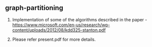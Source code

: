 ## graph-partitioning

1. Implementation of some of the algorithms described in the paper - https://www.microsoft.com/en-us/research/wp-content/uploads/2012/08/kdd325-stanton.pdf

2. Please refer present.pdf for more details.
